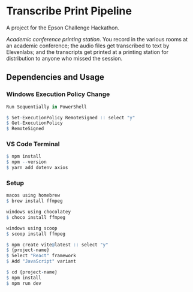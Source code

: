 # Transcribe Print Pipeline

A project for the Epson Challenge Hackathon.

*Academic conference printing station*. You record in the various rooms at an academic conference; the audio files get transcribed to text by Elevenlabs; and the transcripts get printed at a printing station for distribution to anyone who missed the session.

## Dependencies and Usage
### Windows Execution Policy Change
```r
Run Sequentially in PowerShell

$ Set-ExecutionPolicy RemoteSigned :: select "y"
$ Get-ExecutionPolicy
$ RemoteSigned
```

### VS Code Terminal
```r
$ npm install
$ npm --version
$ yarn add dotenv axios
```

### Setup
```r
macos using homebrew
$ brew install ffmpeg

windows using chocolatey
$ choco install ffmpeg

windows using scoop
$ scoop install ffmpeg
```

```r
$ npm create vite@latest :: select "y"
$ {project-name}
$ Select "React" framework
$ Add "JavaScript" variant
```

```r
$ cd {project-name}
$ npm install
$ npm run dev
```
